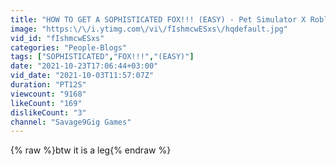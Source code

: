 ```yaml
---
title: "HOW TO GET A SOPHISTICATED FOX!!! (EASY) - Pet Simulator X Roblox"
image: "https:\/\/i.ytimg.com\/vi\/fIshmcwESxs\/hqdefault.jpg"
vid_id: "fIshmcwESxs"
categories: "People-Blogs"
tags: ["SOPHISTICATED","FOX!!!","(EASY)"]
date: "2021-10-23T17:06:44+03:00"
vid_date: "2021-10-03T11:57:07Z"
duration: "PT12S"
viewcount: "9168"
likeCount: "169"
dislikeCount: "3"
channel: "Savage9Gig Games"
---
```

{% raw %}btw it is a leg{% endraw %}
